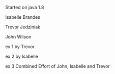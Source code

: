 Started on java 1.8


Isabelle Brandes

Trevor Jedziniak

John Wilson

ex 1 by Trevor

ex 2 by Isabelle

ex 3 Combined Effort of John, Isabelle and Trevor
